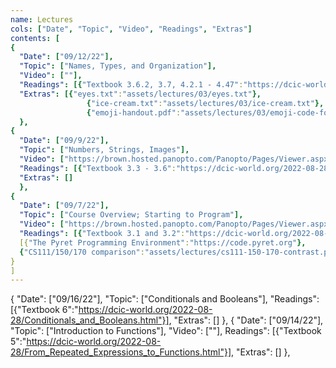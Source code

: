 ```yaml
---
name: Lectures
cols: ["Date", "Topic", "Video", "Readings", "Extras"]
contents: [
{
  "Date": ["09/12/22"],
  "Topic": ["Names, Types, and Organization"],
  "Video": [""],
  "Readings": [{"Textbook 3.6.2, 3.7, 4.2.1 - 4.47":"https://dcic-world.org/2021-08-21/Naming_Values.html"}],
  "Extras": [{"eyes.txt":"assets/lectures/03/eyes.txt"},
                 {"ice-cream.txt":"assets/lectures/03/ice-cream.txt"},
                 {"emoji-handout.pdf":"assets/lectures/03/emoji-code-formatting.pdf"}]
  },
{
  "Date": ["09/9/22"],
  "Topic": ["Numbers, Strings, Images"],
  "Video": ["https://brown.hosted.panopto.com/Panopto/Pages/Viewer.aspx?id=6d8308ff-208f-45c9-9a5d-af000150d84e"],
  "Readings": [{"Textbook 3.3 - 3.6":"https://dcic-world.org/2022-08-28/getting-started.html#%28part._flags-notice-wonder%29"}],
  "Extras": []
  },
{
  "Date": ["09/7/22"],
  "Topic": ["Course Overview; Starting to Program"],
  "Video": ["https://brown.hosted.panopto.com/Panopto/Pages/Viewer.aspx?id=f1966f07-abde-4150-a7ca-ad9d00206eee"],
  "Readings": [{"Textbook 3.1 and 3.2":"https://dcic-world.org/2022-08-28/getting-started.html#%28part._expressions%29"}],
  [{"The Pyret Programming Environment":"https://code.pyret.org"},
  {"CS111/150/170 comparison":"assets/lectures/cs111-150-170-contrast.pdf"}]
}
]
---
```


{
"Date": ["09/16/22"],
"Topic": ["Conditionals and Booleans"],
"Readings": [{"Textbook 6":"https://dcic-world.org/2022-08-28/Conditionals_and_Booleans.html"}],
"Extras": []
},
{
"Date": ["09/14/22"],
"Topic": ["Introduction to Functions"],
"Video": [""],
Readings": [{"Textbook 5":"https://dcic-world.org/2022-08-28/From_Repeated_Expressions_to_Functions.html"}],
"Extras": []
},



